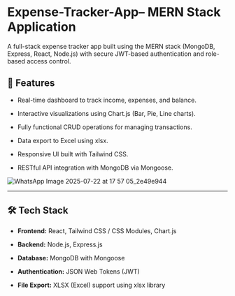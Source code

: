 # Expense-Tracker-App– MERN Stack Application


A full-stack expense tracker app built using the MERN stack (MongoDB, Express, React, Node.js) with secure JWT-based authentication and role-based access control.

## 🔧 Features
- Real-time dashboard to track income, expenses, and balance.

- Interactive visualizations using Chart.js (Bar, Pie, Line charts).

- Fully functional CRUD operations for managing transactions.

- Data export to Excel using xlsx.

- Responsive UI built with Tailwind CSS.

- RESTful API integration with MongoDB via Mongoose.

![WhatsApp Image 2025-07-22 at 17 57 05_2e49e944](https://github.com/user-attachments/assets/cddc9265-b4ce-4bf5-a4e9-4d539ec8ee19)

---

## 🛠️ Tech Stack

- **Frontend:** React, Tailwind CSS / CSS Modules, Chart.js

- **Backend:** Node.js, Express.js

- **Database:** MongoDB with Mongoose

- **Authentication:** JSON Web Tokens (JWT)

- **File Export:** XLSX (Excel) support using xlsx library
